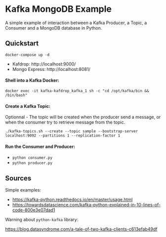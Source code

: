 
# Kafka MongoDB Example

A simple example of interaction between a Kafka Producer, a Topic, a Consumer and a MongoDB database in Python.

## Quickstart

`docker-compose up -d`

- Kafdrop: http://localhost:9000/
- Mongo Express: http://localhost:8081/ 

#### Shell into a Kafka Docker:

`docker exec -it kafka-kafdrop_kafka_1 sh -c "cd /opt/kafka/bin && /bin/bash"`

#### Create a Kafka Topic:
Optionnal - The topic will be created when the producer send a message, or when the consumer try to retrieve message from the topic.

`./kafka-topics.sh --create --topic sample --bootstrap-server localhost:9092 --partitions 1 --replication-factor 1`

#### Run the Consumer and Producer:

- `python consumer.py`
- `python producer.py`

## Sources

Simple examples: 
- https://kafka-python.readthedocs.io/en/master/usage.html
- https://towardsdatascience.com/kafka-python-explained-in-10-lines-of-code-800e3e07dad1

Warning about `python-kafka` library:

https://blog.datasyndrome.com/a-tale-of-two-kafka-clients-c613efab49df